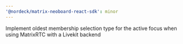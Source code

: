 ```yaml
---
'@nordeck/matrix-neoboard-react-sdk': minor
---
```


Implement oldest membership selection type for the active focus when using MatrixRTC with a Livekit backend
